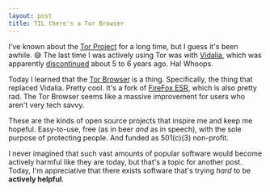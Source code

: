 ```yaml
---
layout: post
title: TIL there's a Tor Browser
---
```


I've known about the [Tor Project](https://www.torproject.org/index.html.en) for a long time, but I guess it's been awhile. 😅 The last time I was actively using Tor was with [Vidalia](https://en.wikipedia.org/wiki/Vidalia_(software)), which was apparently [discontinued](https://blog.torproject.org/plain-vidalia-bundles-be-discontinued-dont-panic) about 5 to 6 years ago. Ha! Whoops.

<!--excerpt-->

Today I learned that the [Tor Browser](https://www.torproject.org/projects/torbrowser.html.en) is a thing. Specifically, the thing that replaced Vidalia. Pretty cool. It's a fork of [FireFox ESR](https://www.mozilla.org/en-US/firefox/organizations/), which is also pretty rad. The Tor Browser seems like a massive improvement for users who aren't very tech savvy.

These are the kinds of open source projects that inspire me and keep me hopeful. Easy-to-use, free (as in beer *and* as in speech), with the sole purpose of protecting people. And funded as 501(c)(3) non-profit.

I never imagined that such vast amounts of popular software would become actively harmful like they are today, but that's a topic for another post. Today, I'm appreciative that there exists software that's trying *hard* to be **actively helpful**.

